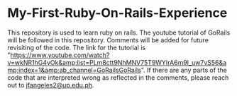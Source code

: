 # My-First-Ruby-On-Rails-Experience
This repository is used to learn ruby on rails.
The youtube tutorial of GoRails will be followed in this repository. Comments will be added for future revisiting of the code. 
The link for the tutorial is "https://www.youtube.com/watch?v=wkNR1hG4yOk&amp;list=PLm8ctt9NhMNV75T9WYIrA6m9I_uw7vS56&amp;index=1&amp;ab_channel=GoRailsGoRails".
If there are any parts of the code that are interpreted wrong as reflected in the comments, please reach out to jfangeles2@up.edu.ph.
